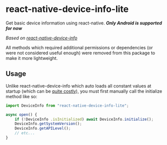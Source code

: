 # react-native-device-info-lite

Get basic device information using react-native.
***Only Android is supported for now***

*Based on [react-native-device-info](https://github.com/react-native-community/react-native-device-info)*

All methods which required additional permissions or dependencies (or were not considered useful enough) were removed from this package to make it more lightweight.

## Usage

Unlike react-native-device-info which auto loads all constant values at startup  (which can be [quite costly](https://github.com/react-native-community/react-native-device-info/issues/517)), you must first manually call the initialize method like so:
```javascript
import DeviceInfo from "react-native-device-info-lite";

async open() {
	if (!DeviceInfo .isInitialized) await DeviceInfo.initialize();
	DeviceInfo.getSystemVersion();
	DeviceInfo.getAPILevel();
	// etc...
}
```